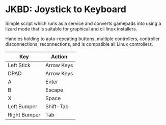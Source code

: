 # JKBD: Joystick to Keyboard
Simple script which runs as a service and converts gamepads into using a lizard
mode that is suitable for graphical and cli linux installers.

Handles holding to auto-repeating buttons, multiple controllers, controller
disconnections, reconnections, and is compatible all Linux controllers.

| Key          | Action     |
| ------------ | ---------- |
| Left Stick   | Arrow Keys |
| DPAD         | Arrow Keys |
| A            | Enter      |
| B            | Escape     |
| X            | Space      |
| Left Bumper  | Shift-Tab  |
| Right Bumper | Tab        |



